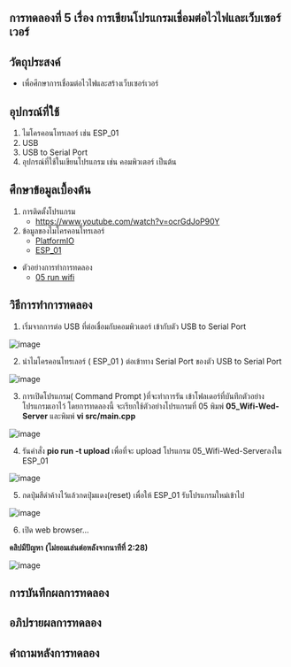 ## การทดลองที่ 5 เรื่อง การเขียนโปรแกรมเชื่อมต่อไวไฟและเว็บเซอร์เวอร์

## วัตถุประสงค์
* เพื่อศึกษาการเชื่อมต่อไวไฟและสร้างเว็บเซอร์เวอร์

## อุปกรณ์ที่ใช้
1.	ไมโครคอนโทรเลอร์ เช่น ESP_01
2.	USB 
3.	USB to Serial Port
4.	อุปกรณ์ที่ใช้ในเขียนโปรแกรม เช่น คอมพิวเตอร์ เป็นต้น


## ศึกษาข้อมูลเบื้องต้น
1. การติดตั้งโปรแกรม
   * https://www.youtube.com/watch?v=ocrGdJoP90Y
2. ข้อมูลของไมโครคอนโทรเลอร์
   * [PlatformIO]( https://platformio.org/ )
   * [ESP_01](https://docs.platformio.org/en/latest/boards/espressif8266/esp01_1m.html)

* ตัวอย่างการทำการทดลอง
  * [05 run wifi](https://youtu.be/VX-QNQcO-b4)
## วิธีการทำการทดลอง 
1. เริ่มจากการต่อ USB ที่ต่อเชื่อมกับคอมพิวเตอร์ เข้ากับตัว USB to Serial Port

  ![image](https://user-images.githubusercontent.com/80879777/112014167-386fc300-8b5d-11eb-9ae9-118774ac8e2d.png)

2. นำไมโครคอนโทรเลอร์ ( ESP_01 ) ต่อเข้าทาง Serial Port ของตัว USB to Serial Port

  ![image](https://user-images.githubusercontent.com/80879777/112166151-f5c3ee80-8c21-11eb-98d2-86074a7d06be.png)

3. การเปิดโปรแกรม( Command Prompt )ที่จะทำการรัน เข้าโฟลเดอร์ที่บันทึกตัวอย่างโปรแกรมเอาไว้ โดยการทดลองนี้ จะเรียกใช้ตัวอย่างโปรแกรมที่ 05 พิมพ์ **05_Wifi-Wed-Server**  และพิมพ์  **vi src/main.cpp**
  
  ![image](https://user-images.githubusercontent.com/80879777/112186716-fe252500-8c33-11eb-924c-4d2c9402d40f.png)

4. รันคำสั่ง **pio run -t upload** เพื่อที่จะ upload โปรแกรม  05_Wifi-Wed-Serverลงใน ESP_01

  ![image](https://user-images.githubusercontent.com/80879777/112186771-0bdaaa80-8c34-11eb-9e3e-c2e313757c76.png)

5. กดปุ่มสีดำค้างไว้แล้วกดปุ่มแดง(reset) เพื่อให้ ESP_01 รับโปรแกรมใหม่เข้าไป
  
  ![image](https://user-images.githubusercontent.com/80879777/112186804-1432e580-8c34-11eb-8efe-20565f0b94ad.png)

6. เปิด web browser...

********คลิปมีปัญหา******** ******(ไม่ยอมเล่นต่อหลังจากนาทีที่ 2:28)******

   ![image](https://user-images.githubusercontent.com/80879777/112186864-1f861100-8c34-11eb-86d5-511ee4bbf84a.png)

## การบันทึกผลการทดลอง

## อภิปรายผลการทดลอง

## คำถามหลังการทดลอง 

